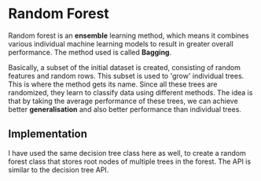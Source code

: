# Random Forest

Random forest is an **ensemble** learning method, which means it combines various individual machine learning models to result in greater overall performance. The method used is called **Bagging**.

Basically, a subset of the initial dataset is created, consisting of random features and random rows. This subset is used to 'grow' individual trees. This is where the method gets its name. Since all these trees are randomized, they learn to classify data using different methods. The idea is that by taking the average performance of these trees, we can achieve better **generalisation** and also better performance than individual trees.

## Implementation

I have used the same decision tree class here as well, to create a random forest class that stores root nodes of multiple trees in the forest. The API is similar to the decision tree API.

